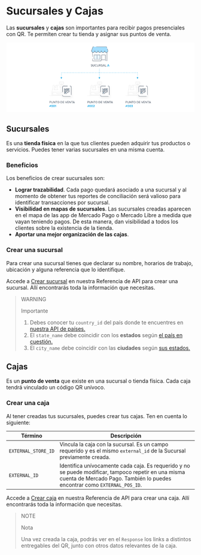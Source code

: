 # Sucursales y Cajas

Las **sucursales** y **cajas** son importantes para recibir pagos presenciales con QR. Te permiten crear tu tienda y asignar sus puntos de venta.

![Cajas y Sucursales](/images/mobile/stores_pos.es.png)

## Sucursales

Es una **tienda física** en la que tus clientes pueden adquirir tus productos o servicios. Puedes tener varias sucursales en una misma cuenta.

### Beneficios

Los beneficios de crear sucursales son:

- **Lograr trazabilidad**. Cada pago quedará asociado a una sucursal y al momento de obtener tus reportes de conciliación será valioso para identificar transacciones por sucursal.
- **Visibilidad en mapas de sucursales**. Las sucursales creadas aparecen en el mapa de las app de Mercado Pago o Mercado Libre a medida que vayan teniendo pagos. De esta manera, dan visibilidad a todos los clientes sobre la existencia de la tienda.
- **Aportar una mejor organización de las cajas**.

### Crear una sucursal

Para crear una sucursal tienes que declarar su nombre, horarios de trabajo, ubicación y alguna referencia que lo identifique.

Accede a [Crear sucursal](https://www.mercadopago[FAKER][URL][DOMAIN]/developers/es/reference/stores/_users_user_id_stores/post) en nuestra Referencia de API para crear una sucursal. Allí encontrarás toda la información que necesitas.

> WARNING
>
> Importante
>
> 1. Debes conocer tu `country_id` del país donde te encuentres en [nuestra API de países.](https://api.mercadolibre.com/countries)
> 2. El `state_name` debe coincidir con los **estados** según [el país en cuestión.](https://api.mercadolibre.com/countries/$country_id)
> 3. El `city_name` debe coincidir con las **ciudades** según [sus estados.](https://api.mercadolibre.com/states/$state_id)

## Cajas

Es un **punto de venta** que existe en una sucursal o tienda física. Cada caja tendrá vinculado un código QR unívoco.

### Crear una caja

Al tener creadas tus sucursales, puedes crear tus cajas. Ten en cuenta lo siguiente:

| Término | Descripción |
| --- | --- |
| `EXTERNAL_STORE_ID` | Vincula la caja con la sucursal. Es un campo requerido y es el mismo `external_id` de la Sucursal previamente creada. |
| `EXTERNAL_ID` | Identifica unívocamente cada caja. Es requerido y no se puede modificar, tampoco repetir en una misma cuenta de Mercado Pago. También lo puedes encontrar como `EXTERNAL_POS_ID`. |

Accede a [Crear caja](https://www.mercadopago[FAKER][URL][DOMAIN]/developers/es/reference/pos/_pos/post) en nuestra Referencia de API para crear una caja. Allí encontrarás toda la información que necesitas.

> NOTE
>
> Nota
>
> Una vez creada la caja, podrás ver en el `Response` los links a distintos entregables del QR, junto con otros datos relevantes de la caja.